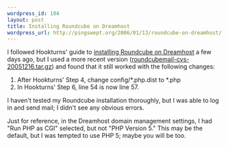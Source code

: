 ```yaml
--- 
wordpress_id: 104
layout: post
title: Installing Roundcube on Dreamhost
wordpress_url: http://pingswept.org/2006/01/13/roundcube-on-dreamhost/
---
```

I followed Hookturns' guide to <a href="http://www.hookturns.com/setting-up-roundcube-on-dreamhost/">installing Roundcube on Dreamhost</a> a few days ago, but I used a more recent version (<a href="http://sourceforge.net/project/showfiles.php?group_id=139281&package_id=171500&release_id=378726">roundcubemail-cvs-20051216.tar.gz</a>) and found that it still worked with the following changes:
<ol>
	<li>After Hookturns' Step 4, change config/*.php.dist to *.php</li>
	<li>In Hookturns' Step 6, line 54 is now line 57.</li>
</ol>
I haven't tested my Roundcube installation thoroughly, but I was able to log in and send mail; I didn't see any obvious errors.

Just for reference, in the Dreamhost domain management settings, I had "Run PHP as CGI" selected, but not "PHP Version 5." This may be the default, but I was tempted to use PHP 5; maybe you will be too.
